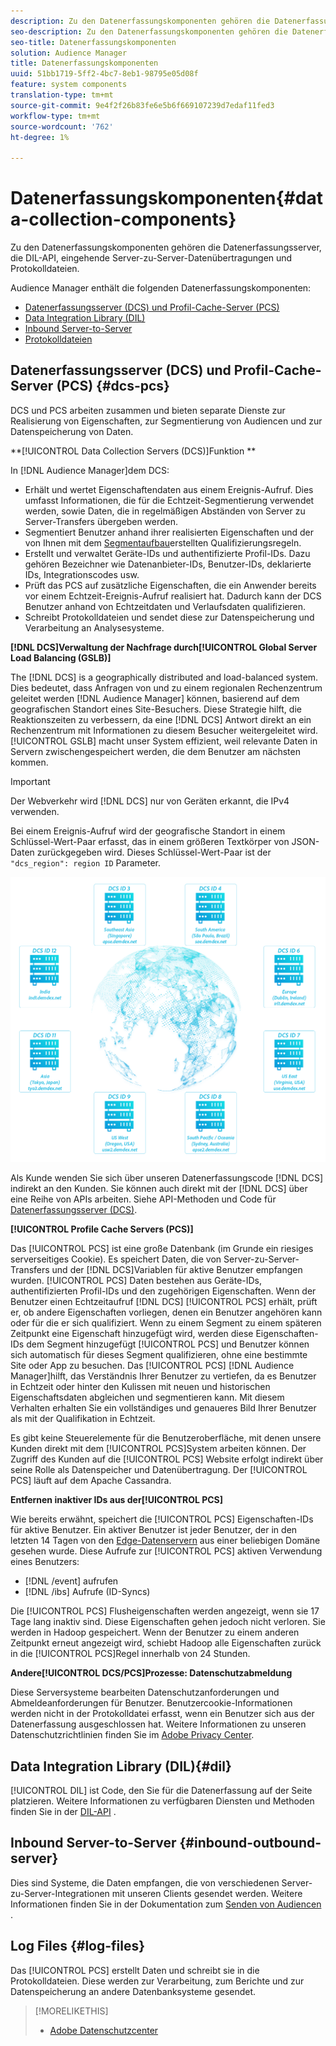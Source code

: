 ```yaml
---
description: Zu den Datenerfassungskomponenten gehören die Datenerfassungsserver, die DIL-API, eingehende Server-zu-Server-Datenübertragungen und Protokolldateien.
seo-description: Zu den Datenerfassungskomponenten gehören die Datenerfassungsserver, die DIL-API, eingehende Server-zu-Server-Datenübertragungen und Protokolldateien.
seo-title: Datenerfassungskomponenten
solution: Audience Manager
title: Datenerfassungskomponenten
uuid: 51bb1719-5ff2-4bc7-8eb1-98795e05d08f
feature: system components
translation-type: tm+mt
source-git-commit: 9e4f2f26b83fe6e5b6f669107239d7edaf11fed3
workflow-type: tm+mt
source-wordcount: '762'
ht-degree: 1%

---
```



# Datenerfassungskomponenten{#data-collection-components}

Zu den Datenerfassungskomponenten gehören die Datenerfassungsserver, die DIL-API, eingehende Server-zu-Server-Datenübertragungen und Protokolldateien.

<!-- 

c_compcollect.xml

 -->

Audience Manager enthält die folgenden Datenerfassungskomponenten:

* [Datenerfassungsserver (DCS) und Profil-Cache-Server (PCS)](../../reference/system-components/components-data-collection.md#dcs-pcs)
* [Data Integration Library (DIL)](../../reference/system-components/components-data-collection.md#dil)
* [Inbound Server-to-Server](../../reference/system-components/components-data-collection.md#inbound-outbound-server)
* [Protokolldateien](../../reference/system-components/components-data-collection.md#log-files)

## Datenerfassungsserver (DCS) und Profil-Cache-Server (PCS) {#dcs-pcs}

DCS und PCS arbeiten zusammen und bieten separate Dienste zur Realisierung von Eigenschaften, zur Segmentierung von Audiencen und zur Datenspeicherung von Daten.

**[!UICONTROL Data Collection Servers (DCS)]Funktion **

In [!DNL Audience Manager]dem DCS:

* Erhält und wertet Eigenschaftendaten aus einem Ereignis-Aufruf. Dies umfasst Informationen, die für die Echtzeit-Segmentierung verwendet werden, sowie Daten, die in regelmäßigen Abständen von Server zu Server-Transfers übergeben werden.
* Segmentiert Benutzer anhand ihrer realisierten Eigenschaften und der von Ihnen mit dem [Segmentaufbau](../../features/segments/segment-builder.md)erstellten Qualifizierungsregeln.
* Erstellt und verwaltet Geräte-IDs und authentifizierte Profil-IDs. Dazu gehören Bezeichner wie Datenanbieter-IDs, Benutzer-IDs, deklarierte IDs, Integrationscodes usw.
* Prüft das PCS auf zusätzliche Eigenschaften, die ein Anwender bereits vor einem Echtzeit-Ereignis-Aufruf realisiert hat. Dadurch kann der DCS Benutzer anhand von Echtzeitdaten und Verlaufsdaten qualifizieren.
* Schreibt Protokolldateien und sendet diese zur Datenspeicherung und Verarbeitung an Analysesysteme.

**[!DNL DCS]Verwaltung der Nachfrage durch[!UICONTROL Global Server Load Balancing (GSLB)]**

The [!DNL DCS] is a geographically distributed and load-balanced system. Dies bedeutet, dass Anfragen von und zu einem regionalen Rechenzentrum geleitet werden [!DNL Audience Manager] können, basierend auf dem geografischen Standort eines Site-Besuchers. Diese Strategie hilft, die Reaktionszeiten zu verbessern, da eine [!DNL DCS] Antwort direkt an ein Rechenzentrum mit Informationen zu diesem Besucher weitergeleitet wird. [!UICONTROL GSLB] macht unser System effizient, weil relevante Daten in Servern zwischengespeichert werden, die dem Benutzer am nächsten kommen.

>[!IMPORTANT]
>
>Der Webverkehr wird [!DNL DCS] nur von Geräten erkannt, die IPv4 verwenden.

Bei einem Ereignis-Aufruf wird der geografische Standort in einem Schlüssel-Wert-Paar erfasst, das in einem größeren Textkörper von JSON-Daten zurückgegeben wird. Dieses Schlüssel-Wert-Paar ist der `"dcs_region": region ID` Parameter.

![](assets/dcs-map.png)

Als Kunde wenden Sie sich über unseren Datenerfassungscode [!DNL DCS] indirekt an den Kunden. Sie können auch direkt mit der [!DNL DCS] über eine Reihe von APIs arbeiten. Siehe API-Methoden und Code für [Datenerfassungsserver (DCS)](../../api/dcs-intro/dcs-event-calls/dcs-event-calls.md).

**[!UICONTROL Profile Cache Servers (PCS)]**

Das [!UICONTROL PCS] ist eine große Datenbank (im Grunde ein riesiges serverseitiges Cookie). Es speichert Daten, die von Server-zu-Server-Transfers und der [!DNL DCS]Variablen für aktive Benutzer empfangen wurden. [!UICONTROL PCS] Daten bestehen aus Geräte-IDs, authentifizierten Profil-IDs und den zugehörigen Eigenschaften. Wenn der Benutzer einen Echtzeitaufruf [!DNL DCS] [!UICONTROL PCS] erhält, prüft er, ob andere Eigenschaften vorliegen, denen ein Benutzer angehören kann oder für die er sich qualifiziert. Wenn zu einem Segment zu einem späteren Zeitpunkt eine Eigenschaft hinzugefügt wird, werden diese Eigenschaften-IDs dem Segment hinzugefügt [!UICONTROL PCS] und Benutzer können sich automatisch für dieses Segment qualifizieren, ohne eine bestimmte Site oder App zu besuchen. Das [!UICONTROL PCS] [!DNL Audience Manager]hilft, das Verständnis Ihrer Benutzer zu vertiefen, da es Benutzer in Echtzeit oder hinter den Kulissen mit neuen und historischen Eigenschaftsdaten abgleichen und segmentieren kann. Mit diesem Verhalten erhalten Sie ein vollständiges und genaueres Bild Ihrer Benutzer als mit der Qualifikation in Echtzeit.

Es gibt keine Steuerelemente für die Benutzeroberfläche, mit denen unsere Kunden direkt mit dem [!UICONTROL PCS]System arbeiten können. Der Zugriff des Kunden auf die [!UICONTROL PCS] Website erfolgt indirekt über seine Rolle als Datenspeicher und Datenübertragung. Der [!UICONTROL PCS] läuft auf dem Apache Cassandra.

**Entfernen inaktiver IDs aus der[!UICONTROL PCS]**

Wie bereits erwähnt, speichert die [!UICONTROL PCS] Eigenschaften-IDs für aktive Benutzer. Ein aktiver Benutzer ist jeder Benutzer, der in den letzten 14 Tagen von den [Edge-Datenservern](../../reference/system-components/components-edge.md) aus einer beliebigen Domäne gesehen wurde. Diese Aufrufe zur [!UICONTROL PCS] aktiven Verwendung eines Benutzers:

* [!DNL /event] aufrufen
* [!DNL /ibs] Aufrufe (ID-Syncs)

<!-- 

Removed /dpm calls from the bulleted list. /dpm calls have been deprecated.

 -->

Die [!UICONTROL PCS] Flusheigenschaften werden angezeigt, wenn sie 17 Tage lang inaktiv sind. Diese Eigenschaften gehen jedoch nicht verloren. Sie werden in Hadoop gespeichert. Wenn der Benutzer zu einem anderen Zeitpunkt erneut angezeigt wird, schiebt Hadoop alle Eigenschaften zurück in die [!UICONTROL PCS]Regel innerhalb von 24 Stunden.

**Andere[!UICONTROL DCS/PCS]Prozesse: Datenschutzabmeldung**

Diese Serversysteme bearbeiten Datenschutzanforderungen und Abmeldeanforderungen für Benutzer. Benutzercookie-Informationen werden nicht in der Protokolldatei erfasst, wenn ein Benutzer sich aus der Datenerfassung ausgeschlossen hat. Weitere Informationen zu unseren Datenschutzrichtlinien finden Sie im [Adobe Privacy Center](https://www.adobe.com/privacy/advertising-services.html).

## Data Integration Library (DIL){#dil} 

[!UICONTROL DIL] ist Code, den Sie für die Datenerfassung auf der Seite platzieren. Weitere Informationen zu verfügbaren Diensten und Methoden finden Sie in der [DIL-API](../../dil/dil-overview.md) .

## Inbound Server-to-Server {#inbound-outbound-server}

Dies sind Systeme, die Daten empfangen, die von verschiedenen Server-zu-Server-Integrationen mit unseren Clients gesendet werden. Weitere Informationen finden Sie in der Dokumentation zum [Senden von Audiencen](/help/using/integration/sending-audience-data/real-time-data-integration/real-time-tech-specs.md) .

## Log Files {#log-files}

Das [!UICONTROL PCS] erstellt Daten und schreibt sie in die Protokolldateien. Diese werden zur Verarbeitung, zum Berichte und zur Datenspeicherung an andere Datenbanksysteme gesendet.

>[!MORELIKETHIS]
>
>* [Adobe Datenschutzcenter](https://www.adobe.com/privacy.html)

